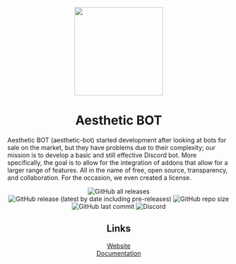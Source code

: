 <p align="center">
  <img src="https://i.imgur.com/PQY5oE6.png" width="200" height="200">
</p>
<h1 align="center">Aesthetic BOT</h1>

Aesthetic BOT (aesthetic-bot) started development after looking at bots for sale on the market, but they have problems due to their complexity; our mission is to develop a basic and still effective Discord bot. More specifically, the goal is to allow for the integration of addons that allow for a larger range of features. All in the name of free, open source, transparency, and collaboration. For the occasion, we even created a license.

<p align="center">
  <img alt="GitHub all releases" src="https://img.shields.io/github/downloads/Aesthetic-BOT/bot/total?style=for-the-badge">
  <img alt="GitHub release (latest by date including pre-releases)" src="https://img.shields.io/github/v/release/Aesthetic-BOT/bot?include_prereleases&style=for-the-badge">
  <img alt="GitHub repo size" src="https://img.shields.io/github/repo-size/Aesthetic-BOT/bot?style=for-the-badge">
  <img alt="GitHub last commit" src="https://img.shields.io/github/last-commit/Aesthetic-BOT/bot?style=for-the-badge">
  <img alt="Discord" src="https://img.shields.io/discord/745653047996317829?label=Discord&style=for-the-badge">
</p>

<h2 align="center">Links</h2>

<p align="center">
  <a href="https://aesthetic-bot.com">Website</a><br>
  <a href="https://docs.aesthetic-bot.com">Documentation</a>
</p>
